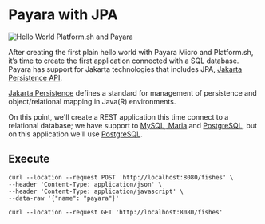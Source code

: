 
# Payara with JPA

![Hello World Platform.sh and Payara](https://pbs.twimg.com/media/ES1yxFiWoAQnjIg?format=jpg&name=small)

After creating the first plain hello world with Payara Micro and Platform.sh, it’s time to create the first application connected with a SQL database. Payara has support for Jakarta technologies that includes JPA, [Jakarta Persistence API](https://projects.eclipse.org/projects/ee4j.jpa).

[Jakarta Persistence](https://jakarta.ee/specifications/persistence/) defines a standard for management of persistence and object/relational mapping in Java(R) environments.

On this point, we'll create a REST application this time connect to a relational database; we have support to [MySQL, Maria](https://docs.platform.sh/configuration/services/mysql.html) and [PostgreSQL](https://docs.platform.sh/configuration/services/postgresql.html), but on this application we'll use [PostgreSQL](https://docs.platform.sh/configuration/services/postgresql.html).


## Execute

```shell 
curl --location --request POST 'http://localhost:8080/fishes' \
--header 'Content-Type: application/json' \
--header 'Content-Type: application/javascript' \
--data-raw '{"name": "payara"}'
```

```shell
curl --location --request GET 'http://localhost:8080/fishes'
```
